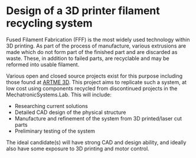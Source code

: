 # Design of a 3D printer filament recycling system

Fused Filament Fabrication (FFF)  is the most widely used technology within 3D printing. As part of the process of manufacture, various extrusions are made which do not form part of the finished part and are discarded as waste. These, in addition to failed parts, are recyclable and may be reformed into usable filament.

Various open and closed source projects exist for this purpose including those found at [ARTME 3D](https://artme-3d.shop/). This project aims to replicate such a system, at low cost using components recycled from discontinued projects in the MechatronicSystems.Lab. This will include:

- Researching current solutions
- Detailed CAD design of the physical structure
- Manufacture and refinement of the system from 3D printed/laser cut parts
- Preliminary testing of the system

The ideal candidate(s) will have strong CAD and design ability, and ideally also have some exposure to 3D printing and motor control.
